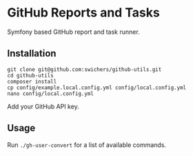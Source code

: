 # GitHub Reports and Tasks

Symfony based GitHub report and task runner.

## Installation

```
git clone git@github.com:swichers/github-utils.git
cd github-utils
composer install
cp config/example.local.config.yml config/local.config.yml
nano config/local.config.yml
```

Add your GitHub API key.

## Usage

Run `./gh-user-convert` for a list of available commands.
